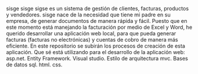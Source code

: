 sisge
sisge
sigse es un sistema de gestión de clientes, facturas, productos y vendedores. sisge nace de la necesidad que tiene mi padre en su empresa, de generar documentos de manera rápida y fácil. Puesto que en este momento está manejando la facturación por medio de Excel y Word, he querido desarrollar una aplicación web local, para que pueda generar facturas (facturas no electrónicas) y cuentas de cobro de manera más eficiente. En este repositorio se subirán los procesos de creación de esta aplicación. Que sé está utilizando para el desarrollo de la aplicación web: asp.net. Entity Framework. Visual studio. Estilo de arquitectura mvc. Bases de datos sql. html. css.
